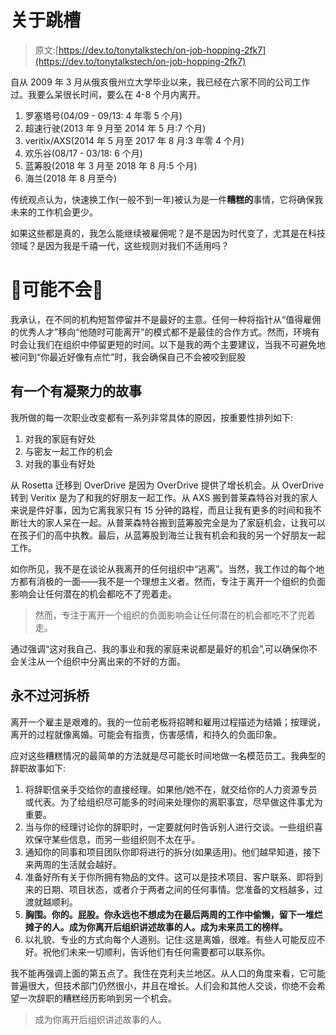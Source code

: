 # 关于跳槽

> 原文:[https://dev.to/tonytalkstech/on-job-hopping-2fk7](https://dev.to/tonytalkstech/on-job-hopping-2fk7)

自从 2009 年 3 月从俄亥俄州立大学毕业以来，我已经在六家不同的公司工作过。我要么呆很长时间，要么在 4-8 个月内离开。

1.  罗塞塔号(04/09 - 09/13: 4 年零 5 个月)
2.  超速行驶(2013 年 9 月至 2014 年 5 月:7 个月)
3.  veritix/AXS(2014 年 5 月至 2017 年 8 月:3 年零 4 个月)
4.  欢乐谷(08/17 - 03/18: 6 个月)
5.  蓝筹股(2018 年 3 月至 2018 年 8 月:5 个月)
6.  海兰(2018 年 8 月至今)

传统观点认为，快速换工作(一般不到一年)被认为是一件**糟糕的**事情，它将确保我未来的工作机会更少。

如果这些都是真的，我怎么能继续被雇佣呢？是不是因为时代变了，尤其是在科技领域？是因为我是千禧一代，这些规则对我们不适用吗？

# [](#probably-not)😬可能不会😬

我承认，在不同的机构短暂停留并不是最好的主意。任何一种将指针从“值得雇佣的优秀人才”移向“他随时可能离开”的模式都不是最佳的合作方式。然而，环境有时会让我们在组织中停留更短的时间。以下是我的两个主要建议，当我不可避免地被问到“你最近好像有点忙”时，我会确保自己不会被咬到屁股

## [](#have-a-cohesive-story)有一个有凝聚力的故事

我所做的每一次职业改变都有一系列非常具体的原因，按重要性排列如下:

1.  对我的家庭有好处
2.  与密友一起工作的机会
3.  对我的事业有好处

从 Rosetta 迁移到 OverDrive 是因为 OverDrive 提供了增长机会。从 OverDrive 转到 Veritix 是为了和我的好朋友一起工作。从 AXS 搬到普莱森特谷对我的家人来说是件好事，因为它离我家只有 15 分钟的路程，而且让我有更多的时间和我不断壮大的家人呆在一起。从普莱森特谷搬到蓝筹股完全是为了家庭机会，让我可以在孩子们的高中执教。最后，从蓝筹股到海兰让我有机会和我的另一个好朋友一起工作。

如你所见，我不是在谈论从我离开的任何组织中“逃离”。当然，我工作过的每个地方都有消极的一面——我不是一个理想主义者。然而，专注于离开一个组织的负面影响会让任何潜在的机会都吃不了兜着走。

> 然而，专注于离开一个组织的负面影响会让任何潜在的机会都吃不了兜着走。

通过强调“这对我自己、我的事业和我的家庭来说都是最好的机会”,可以确保你不会关注从一个组织中分离出来的不好的方面。

## [](#never-burn-bridges)永不过河拆桥

离开一个雇主是艰难的。我的一位前老板将招聘和雇用过程描述为结婚；按理说，离开的过程就像离婚。可能会有指责，伤害感情，和持久的负面印象。

应对这些糟糕情况的最简单的方法就是尽可能长时间地做一名模范员工。我典型的辞职故事如下:

1.  将辞职信亲手交给你的直接经理。如果他/她不在，就交给你的人力资源专员或代表。为了给组织尽可能多的时间来处理你的离职事宜，尽早做这件事尤为重要。
2.  当与你的经理讨论你的辞职时，一定要就何时告诉别人进行交谈。一些组织喜欢保守某些信息，而另一些组织则不太在乎。
3.  通知你的同事和项目团队你即将进行的拆分(如果适用)。他们越早知道，接下来两周的生活就会越好。
4.  准备好所有关于你所拥有物品的文件。这可以是技术项目、客户联系、即将到来的日期、项目状态，或者介于两者之间的任何事情。您准备的文档越多，过渡就越顺利。
5.  **胸围。你的。屁股。你永远也不想成为在最后两周的工作中偷懒，留下一堆烂摊子的人。成为你离开后组织讲述故事的人。成为未来员工的榜样。**
6.  以礼貌、专业的方式向每个人道别。记住:这是离婚，很难。有些人可能反应不好。祝他们未来一切顺利，告诉他们有任何需要都可以联系你。

我不能再强调上面的第五点了。我住在克利夫兰地区。从人口的角度来看，它可能普遍很大，但技术部门仍然很小，并且在增长。人们会和其他人交谈，你绝不会希望一次辞职的糟糕经历影响到另一个机会。

> 成为你离开后组织讲述故事的人。
